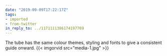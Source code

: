 ```yaml
---
date: "2019-09-09T17:22:17Z"
tags:
- imported
- from-twitter
in_reply_to: ../1171111386174197769
---
```

The tube has the same colour themes, styling and fonts to give a consistent guide onward. {{< imgorvid src="media-1.jpg" >}}
